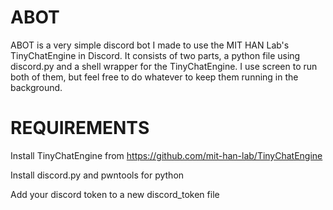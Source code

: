 # ABOT

ABOT is a very simple discord bot I made to use the MIT HAN Lab's TinyChatEngine in Discord. It consists of two parts, a python file using discord.py and a shell wrapper for the TinyChatEngine. I use screen to run both of them, but feel free to do whatever to keep them running in the background.

# REQUIREMENTS

Install TinyChatEngine from https://github.com/mit-han-lab/TinyChatEngine

Install discord.py and pwntools for python

Add your discord token to a new discord\_token file


